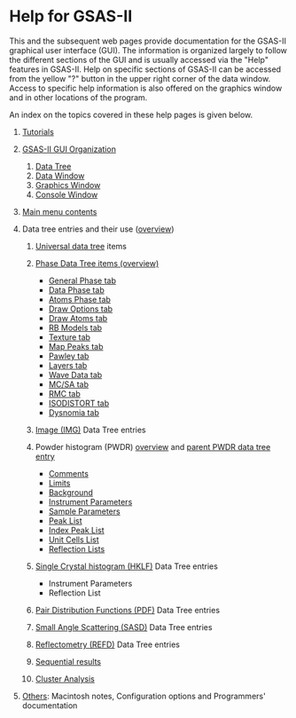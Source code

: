 <!--- Don't change the HTML version of this file; edit the .md version -->
# Help for GSAS-II

This and the subsequent web pages provide documentation for the
GSAS-II graphical user interface (GUI). The information is organized
largely to follow the different sections of the GUI and is usually
accessed via the "Help" features in GSAS-II. Help on specific sections
of GSAS-II can be accessed from the yellow "?" button in the upper
right corner of the data window. Access to specific help information 
is also offered on the graphics
window and in other locations of the program. 

An index on the topics covered in these help pages is given below. 

<a name="Index"></a>

1. [Tutorials](./preface.md)  

2. [GSAS-II GUI Organization](./applicationwindow.md)
    1. [Data Tree](./applicationwindow.md#Data_tree)  
    1. [Data Window](./applicationwindow.md#Data_frame)  
    1. [Graphics Window](./applicationwindow.md#Plots)  
    1. [Console Window](./applicationwindow.md#Console)  
    
3. [Main menu contents](./mainmenu.md)

4. Data tree entries and their use ([overview](./datatree.md))
    1. [Universal data tree](./commontreeitems.md) items
    
    2. [Phase Data Tree items (overview)](./phaseoverview.md) 
    
        * [General Phase tab](./phasegeneral.md)  
        * [Data Phase tab](./phasedata.md) 
        * [Atoms Phase tab](./phaseatoms.md) 
        * [Draw Options tab](./phasedrawopts.md)
        * [Draw Atoms tab](./phasedrawatoms.md)
        * [RB Models tab](./phaseRB.md)
        * [Texture tab](./phasetexture.md)
        * [Map Peaks tab](./phasemappeaks.md)
        * [Pawley tab](./phasepawley.md) 
        * [Layers tab](./phaselayers.md)
        * [Wave Data tab](./phasewave.md)
        * [MC/SA tab](./phasemcsa.md)
        * [RMC tab](./phaseRMC.md)
        * [ISODISTORT tab](./phaseisodistort.md)
        * [Dysnomia tab](./phasedysnomia.md)

    3. [Image (IMG)](./image.md) Data Tree entries
    4. Powder histogram (PWDR) [overview](./powder.md) and [parent
       PWDR data tree entry](./powderparent.md)
        * [Comments](./powdercomments.md)
        * [Limits](./powderlimits.md)
        * [Background](./powderbkg.md)
        * [Instrument Parameters](./powderinst.md)
        * [Sample Parameters](./powdersample.md)
        * [Peak List](./powderpeaks.md)
        * [Index Peak List](./powderindexppeaks.md)
        * [Unit Cells List](./powdercells.md)
        * [Reflection Lists](./powderrefs.md)
    5. [Single Crystal histogram (HKLF)](./singlecrystal.md) Data Tree entries
        * Instrument Parameters
        * Reflection List
    6. [Pair Distribution Functions (PDF)](./pairdistribution.md) Data Tree entries
    8. [Small Angle Scattering (SASD)](./smallanglescattering.md) Data Tree entries
    9. [Reflectometry (REFD)](./reflectometry.md) Data Tree entries
    0. [Sequential results](./sequential.md)
    0. [Cluster Analysis](./cluster.md)
 5. [Others](./others.md): Macintosh notes, Configuration options and Programmers' documentation

